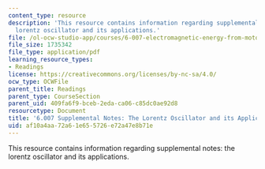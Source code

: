 ```yaml
---
content_type: resource
description: 'This resource contains information regarding supplemental notes: the
  lorentz oscillator and its applications.'
file: /ol-ocw-studio-app/courses/6-007-electromagnetic-energy-from-motors-to-lasers-spring-2011/af10a4aa72a61e655726e72a47e8b71e_MIT6_007S11_lorentz.pdf
file_size: 1735342
file_type: application/pdf
learning_resource_types:
- Readings
license: https://creativecommons.org/licenses/by-nc-sa/4.0/
ocw_type: OCWFile
parent_title: Readings
parent_type: CourseSection
parent_uid: 409fa6f9-bceb-2eda-ca06-c85dc0ae92d8
resourcetype: Document
title: '6.007 Supplemental Notes: The Lorentz Oscillator and its Applications'
uid: af10a4aa-72a6-1e65-5726-e72a47e8b71e
---
```

This resource contains information regarding supplemental notes: the lorentz oscillator and its applications.